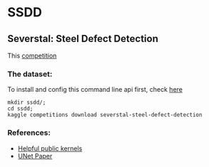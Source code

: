 # SSDD
## Severstal: Steel Defect Detection

This [competition](https://www.kaggle.com/c/severstal-steel-defect-detection)

### The dataset:

To install and config this command line api first, check [here](https://github.com/Kaggle/kaggle-api)
```
mkdir ssdd/;
cd ssdd;
kaggle competitions download severstal-steel-defect-detection
```

### References:
* [Helpful public kernels](docs/kernels.md)
* [UNet Paper](https://arxiv.org/pdf/1505.04597.pdf)